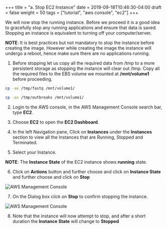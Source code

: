 +++
title = "a. Stop EC2 Instance"
date = 2019-09-18T10:46:30-04:00
draft = false
weight = 50
tags = ["tutorial", "aws console", "ec2"]
+++

We will now stop the running instance. Before we proceed it is a good idea to gracefully stop any running applications and ensure that data is saved. Stopping an instance is equivalent to turning off your computer/server.

**NOTE**: It is best practices but not mandatory to stop the instance before creating the image. However while creating the image the instance will undergo a reboot, hence make sure there are no applications running.

1.	Before stopping let us copy all the required data from /tmp to a more persistent storage as stopping the instance will clear out /tmp. Copy all the required files to the EBS volume we mounted at **/mnt/volume1** before proceeding.

```bash
cp -ax /tmp/fastq /mnt/volume1/
```

```bash
cp -ax /tmp/outbreaks /mnt/volume1/
```

2.	Login to the AWS console, in the AWS Management Console search bar, type **EC2**.

3.	Choose **EC2** to open the **EC2 Dashboard**.

4.	In the left Navigation pane, Click on **Instances** under the **Instances** section to view all the Instances that are Running, Stopped and Terminated.

5.	Select your Instance. 

**NOTE**: The **Instance State** of the EC2 instance shows **running** state.

6.	Click on **Actions** button and further choose and click on  **Instance State** and further choose and click on **Stop**

![AWS Management Console](/images/hpc-aws-parallelcluster-workshop/EC2StopInstance-2.png)

7.	On the Dialog box click on **Stop** to confirm stopping the instance.

![AWS Management Console](/images/hpc-aws-parallelcluster-workshop/EC2StopConfirm-2.png)

8.	Note that the instance will now attempt to stop, and after a short duration the **Instance State** will change to **Stopped**
